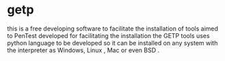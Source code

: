 # getp
this is a free developing software to facilitate the installation of tools aimed to PenTest developed for facilitating
the installation the GETP tools uses python language to be developed so it can be installed on any system with the 
interpreter as Windows, Linux , Mac or even BSD .

